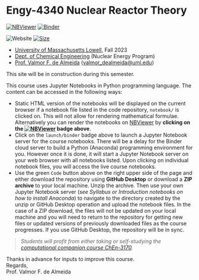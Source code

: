# Engy-4340 Nuclear Reactor Theory

[![NBViewer](https://raw.githubusercontent.com/jupyter/design/master/logos/Badges/nbviewer_badge.svg)](https://nbviewer.jupyter.org/github/dpploy/engy-4340/tree/main/notebooks/)
[![Binder](https://mybinder.org/badge_logo.svg)](https://mybinder.org/v2/gh/dpploy/engy-4340/HEAD?filepath=main)

![Website](https://img.shields.io/website/https/github.com/dpploy/engy-4340.svg)
[![Size](https://img.shields.io/github/repo-size/dpploy/engy-4340.svg?label=size&style=flat)](https://github.com/dpploy/engy-4340)

   + [University of Massachusetts Lowell](https://www.uml.edu/), Fall 2023
   + [Dept. of Chemical Engineering](https://www.uml.edu/Engineering/Chemical/) (Nuclear Energy Program)
   + [Prof. Valmor F. de Almeida](https://www.uml.edu/Engineering/Chemical/faculty/de-Almeida-Valmor.aspx) (valmor_dealmeida@uml.edu)

This site will be in construction during this semester.

This course uses Jupyter Notebooks in Python programming language. The content can be accessed in
the following ways:
+ Static HTML version of the notebooks will be displayed on the current browser if a 
notebook file listed in the code repository, `notebook/` is clicked on. This will not allow for rendering mathematical formulae. Alternatively you can render the notebooks on [NBViewer](http://nbviewer.jupyter.org/) by **clicking on the [![NBViewer](https://raw.githubusercontent.com/jupyter/design/master/logos/Badges/nbviewer_badge.svg)](https://nbviewer.jupyter.org/github/dpploy/engy-4340/tree/main/notebooks/) badge above**.
+ Click on the `launch/binder` badge above to launch a Jupyter Notebook server for the
course notebooks. There will be a delay for the Binder cloud server to build a 
Python (Anaconda) programming environment for you. However once it is done, it will 
start a Jupyter Notebook server on your web browser with all notebooks listed. Upon 
clicking on individual notebook files, you will access the live course notebooks.
+ Use the green `Code` button above on the right upper side of the page and either download the repository using **GitHub Desktop** or download a **ZIP archive** to your local machine. Unzip the archive. Then use your own Jupyter Notebook server (*see Syllabus or Introduction notebooks on how to install Anaconda*) to navigate to the directory created by the unzip or GitHub Desktop operation and upload the notebook files. In the case of a ZIP download, the files will not be updated on your local machine and you will need to return to the repository for getting new files or updated versions of previously downloaded files as the course progresses. If you use GitHub Desktop, the repository will be in sync.

> *Students will profit from either taking or self-studying the [computational companion course ChEn-3170](https://github.com/dpploy/chen-3170).*

Thanks in advance for inputs to improve this course.\
Regards,\
Prof. Valmor F. de Almeida
